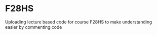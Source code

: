 # F28HS
Uploading lecture based code for course F28HS to make understanding easier by commenting code
